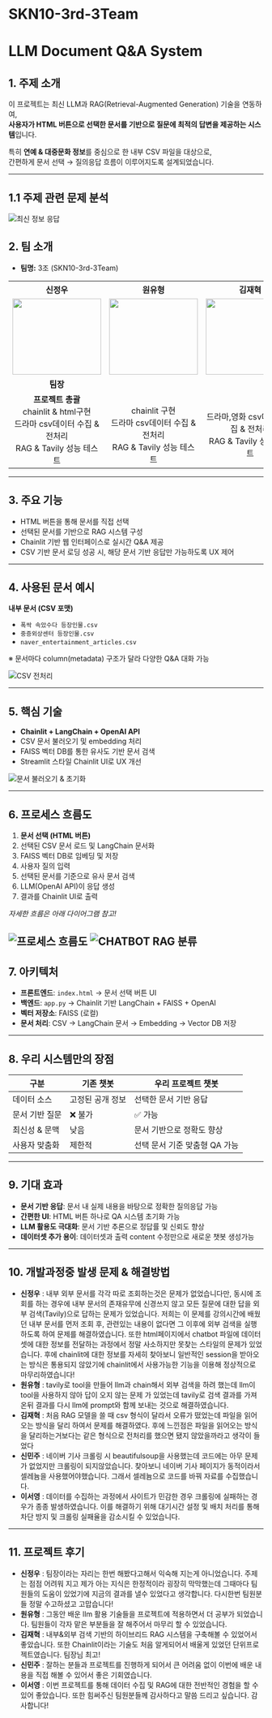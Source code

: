 # SKN10-3rd-3Team

# LLM Document Q&A System


## 1. 주제 소개

이 프로젝트는 최신 LLM과 RAG(Retrieval-Augmented Generation) 기술을 연동하여,  
**사용자가 HTML 버튼으로 선택한 문서를 기반으로 질문에 최적의 답변을 제공하는 시스템**입니다.

특히 **연예 & 대중문화 정보**를 중심으로 한 내부 CSV 파일을 대상으로,  
간편하게 문서 선택 → 질의응답 흐름이 이루어지도록 설계되었습니다.

---

## 1.1 주제 관련 문제 분석
![최신 정보 응답](image/김수현.png)

## 2. 팀 소개

- **팀명:** 3조 (SKN10-3rd-3Team)
<table>
  <tr>
    <th>신정우</th>
    <th>원유형</th>
    <th>김재혁</th>
    <th>신민주</th>
    <th>이서영</th>
  </tr>
  <tr>
    <td align="center"><img src="image/신정우.png" width="175" height="150"></td>
    <td align="center"><img src="image/원유형.png" width="175" height="150"></td>
    <td align="center"><img src="image/김재혁.png" width="175" height="150"></td>
    <td align="center"><img src="image/신민주.png" width="175" height="150"></td>
    <td align="center"><img src="image/이서영.png" width="175" height="150"></td>
  </tr>
  <tr>
    <td align="center"><b>팀장</b></td>
    <td align="center" colspan="4"><b>팀원</b></td>
  </tr>
  <tr>
    <td align="center"><b>프로젝트 총괄</b><br>chainlit & html구현<br>드라마 csv데이터 수집 & 전처리<br>RAG & Tavily 성능 테스트</td>
    <td align="center"><br>chainlit 구현<br>드라마 csv데이터 수집 & 전처리<br>RAG & Tavily 성능 테스트</td>
    <td align="center"><br>드라마,영화 csv데이터 수집 & 전처리<br>RAG & Tavily 성능 테스트</td>
    <td align="center"><br>엔터테인먼트 기사 크롤링후 csv 생성 & 전처리<br>RAG & Tavily 성능 테스트</td>
    <td align="center"><br>드라마,영화 순위 및 세부정보 크롤링후 csv 생성 & 전처리<br>RAG & Tavily 성능 테스트</td>
  </tr>
</table>

---

## 3. 주요 기능

- HTML 버튼을 통해 문서를 직접 선택
- 선택된 문서를 기반으로 RAG 시스템 구성
- Chainlit 기반 웹 인터페이스로 실시간 Q&A 제공
- CSV 기반 문서 로딩 성공 시, 해당 문서 기반 응답만 가능하도록 UX 제어

---

## 4. 사용된 문서 예시

**내부 문서 (CSV 포맷)**

- `폭싹 속았수다 등장인물.csv`
- `중증외상센터 등장인물.csv`
- `naver_entertainment_articles.csv`

※ 문서마다 column(metadata) 구조가 달라 다양한 Q&A 대화 가능

![CSV 전처리](image/전처리1.png)

---

## 5. 핵심 기술

- **Chainlit + LangChain + OpenAI API**
- CSV 문서 불러오기 및 embedding 처리
- FAISS 벡터 DB를 통한 유사도 기반 문서 검색
- Streamlit 스타일 Chainlit UI로 UX 개선

![문서 불러오기 & 초기화](image/문서불러오기.png)

---

## 6. 프로세스 흐름도

1. **문서 선택 (HTML 버튼)**
2. 선택된 CSV 문서 로드 및 LangChain 문서화
3. FAISS 벡터 DB로 임베딩 및 저장
4. 사용자 질의 입력
5. 선택된 문서를 기준으로 유사 문서 검색
6. LLM(OpenAI API)이 응답 생성
7. 결과를 Chainlit UI로 출력

*자세한 흐름은 아래 다이어그램 참고!*

![프로세스 흐름도](image/흐름도.png)
![CHATBOT RAG 분류](image/RAG.png)
---

## 7. 아키텍처

- **프론트엔드**: `index.html` → 문서 선택 버튼 UI
- **백엔드**: `app.py` → Chainlit 기반 LangChain + FAISS + OpenAI
- **벡터 저장소**: FAISS (로컬)
- **문서 처리**: CSV → LangChain 문서 → Embedding → Vector DB 저장

---

## 8. 우리 시스템만의 장점

| 구분              | 기존 챗봇       | 우리 프로젝트 챗봇       |
|------------------|----------------|--------------------------|
| 데이터 소스        | 고정된 공개 정보 | 선택한 문서 기반 응답        |
| 문서 기반 질문     | ❌ 불가         | ✅ 가능                   |
| 최신성 & 문맥     | 낮음            | 문서 기반으로 정확도 향상   |
| 사용자 맞춤화      | 제한적          | 선택 문서 기준 맞춤형 QA 가능 |

---

## 9. 기대 효과

- **문서 기반 응답**: 문서 내 실제 내용을 바탕으로 정확한 질의응답 가능
- **간편한 UI**: HTML 버튼 하나로 QA 시스템 초기화 가능
- **LLM 활용도 극대화**: 문서 기반 추론으로 정답률 및 신뢰도 향상
- **데이터셋 추가 용이**: 데이터셋과 출력 content 수정만으로 새로운 챗봇 생성가능

---

## 10. 개발과정중 발생 문제 & 해결방법

- **신정우** : 내부 외부 문서를 각각 따로 조회하는것은 문제가 없었습니다만, 동시에 조회를 하는 경우에 내부 문서의 존재유무에 신경쓰지 않고 모든 질문에 대한 답을 외부 검색(Tavily)으로 답하는 문제가 있었습니다. 저희는 이 문제를 강의시간에 배웠던 내부 문서를 먼저 조회 후, 관련있는 내용이 없다면 그 이후에 외부 검색을 실행하도록 하여 문제를 해결하였습니다. 또한 html페이지에서 chatbot 파일에 데이터셋에 대한 정보를 전달하는 과정에서 정말 사소하지만 못찾는 스타일의 문제가 있었습니다. 후에 chainlit에 대한 정보를 자세히 찾아보니 일반적인 session을 받아오는 방식은 통용되지 않았기에 chainlit에서 사용가능한 기능을 이용해 정상적으로 마무리하였습니다!
- **원유형** :  tavily로 tool을 만들어 llm과 chain해서 외부 검색을 하려 했는데 llm이 tool을 사용하지 않아 답이 오지 않는 문제 가 있었는데 tavily로 검색 결과를 가져온뒤 결과를 다시 llm에 prompt와 함께 보내는 것으로 해결하였습니다. 
- **김재혁** : 처음 RAG 모델을 쓸 때 csv 형식이 달라서 오류가 떴었는데 파일을 읽어오는 방식을 달리 하여서 문제를 해결하였다. 후에 느낀점은 파일을 읽어오는 방식을 달리하는거보다는 같은 형식으로 전처리를 했으면 됐지 않았을까라고 생각이 들었다
- **신민주** : 네이버 기사 크롤링 시 beautifulsoup을 사용했는데 코드에는 아무 문제가 없었지만 크롤링이 되지않았습니다. 찾아보니 네이버 기사 페이지가 동적이라서 셀레늄을 사용했어야했습니다. 그래서 셀레늄으로 코드를 바꿔 자료를 수집했습니다.
- **이서영** : 데이터를 수집하는 과정에서 사이트가 민감한 경우 크롤링에 실패하는 경우가 종종 발생하였습니다. 이를 해결하기 위해 대기시간 설정 및 배치 처리를 통해 차단 방지 및 크롤링 실패율을 감소시킬 수 있었습니다.

---

## 11. 프로젝트 후기

- **신정우** : 팀장이라는 자리는 한번 해봤다고해서 익숙해 지는게 아니었습니다. 주제는 점점 어려워 지고 제가 아는 지식은 한정적이라 굉장히 막막했는데 그때마다 팀원들의 도움이 있었기에 지금의 결과를 낼수 있었다고 생각합니다. 다시한번 팀원분들 정말 수고하셨고 고맙습니다!
- **원유형** : 그동안 배운 llm 활용 기술들을 프로젝트에 적용하면서 더 공부가 되었습니다. 팀원들이 각자 맡은 부분들을 잘 해주어서 마무리 할 수 있었습니다.
- **김재혁** : 내부&외부 검색 기반의 하이브리드 RAG 시스템을 구축해볼 수 있었어서 좋았습니다. 또한 Chainlit이라는 기술도 처음 알게되어서 배울게 있었던 단위프로젝트였습니다. 팀장님 최고!
- **신민주** : 잘하는 분들과 프로젝트를 진행하게 되어서 큰 어려움 없이 이번에 배운 내용을 직접 해볼 수 있어서 좋은 기회였습니다.
- **이서영** : 이번 프로젝트를 통해 데이터 수집 및 RAG에 대한 전반적인 경험을 할 수 있어 좋았습니다. 또한 힘써주신 팀원분들께 감사하다고 말씀 드리고 싶습니다. 감사합니다!